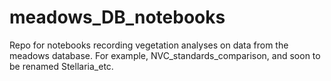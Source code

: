 # meadows_DB_notebooks
Repo for notebooks recording vegetation analyses on data from the meadows database. For example, NVC_standards_comparison, and soon to be renamed Stellaria_etc.
